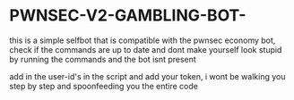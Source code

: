 # PWNSEC-V2-GAMBLING-BOT-
this is a simple selfbot that is compatible with the pwnsec economy bot, check if the commands are up to date and dont make yourself look stupid by running the commands and the bot isnt present


add in the user-id's in the script and add your token, i wont be walking you step by step and spoonfeeding you the entire code
